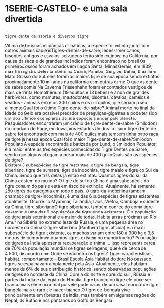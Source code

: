 # 1SERIE-CASTELO- e uma sala divertida

                                                                                                    
                                                                                
                                                                                   tigre dente de sabria e diversos tigre  

Vítima de bruscas mudanças climáticas, a espécie foi extinta junto com outros animais sapiensTigres-dentes-de-sabre, leões-americanos, bisontes-antigos e cavalos-selvagens terão sido extintos, na Califórnia, por causa da seca e de grandes incêndios
foram encontrado no brasil Os primeiros ossos foram achados em Lagoa Santa, Minas Gerais, em 1839, mas há registro deles também no Ceará, Paraíba, Sergipe, Bahia, Brasília e Mato Grosso do Sul.
  eles foram os maiors tigre de sua epoca  sendo extintos proximadamente 10 mil anos na california  com outras carne O que os dente de sabre comia Na Caverna Friesenhahn foram encontrados vestígios de mais de trinta Homotherium (19 adultos e 13 bebés) e ainda de grandes herbívoros, como mamutes, mastodontes, bisontes, cavalos, camelos e veados – animais entre os 300 quilos e os mil quilos, que seriam o seu alimento Qual foi o último Tigre-dente-de-sabre?
Animal morto no final da Idade do Gelo era possível predador de preguiças-gigantes e pode ter sido um dos últimos exemplares de sua espécie a andar pelo planeta. Pesquisadores encontraram um crânio de tigre-dente-de-sabre (Smilodon) no condado de Page, em Iowa, nos Estados Unidos.
   o maior tigre dente de sabre foi encontrado com mais de 400 quilos mais tembem tinha outro raca de tigre ja nessa epoca  Qual foi o maior Tigre-dente-de-sabre?Smilodon Populato A espécie encontrada e batizada por Lund, o Smilodon Populator, é a maior entre as três espécies conhecidas do Tigre Dentes de Sabre, sendo que alguns chegam a pesar mais de 400 quiloQuais são as espécies de tigre?                                                                                                                                             
Existem 6 subespécies de tigre restantes, o tigre de bengala, tigre siberiano, tigre de sumatra, tigre da indochina, tigre malaio e tigre do Sul da China. Sendo que três delas já estão extintas.
  Quantos tigres do sul da China existem no mundo?
O tigre do sul da China é uma subespécie do tigre comum do país e está em risco de extinção. Atualmente, há somente 250 tigres da categoria em todo o país. O tigre-da-indochina também chamado de tigre-indochinês, é uma das 6 subespécies de tigres existentes atualmente. Ocorre no Myanmar, Tailândia, Laos, Vietnã, Camboja e sudeste da China. 
  tigre siberianoO tigre-siberiano, também conhecido como tigre-de-amur, é uma das 6 populações de tigre ainda existentes. É a população de tigre mais setentrional e a maior de todas. Habita áreas próximas ao Rio Amur na Sibéria no extremo leste da Rússia, e uma pequena área no nordeste da China.O tigre-siberiano (Panthera tigris altaica) é a maior subespécie de tigre existente, os machos variam entre 180 a 300 kg e 3,5 metros de comprimentouantos tigres existem no mundo inteiro?
População de tigres da Índia apresenta recuperação e anima ...
Isso representa cerca de 70% da população mundial de tigres selvagens, que é de cerca de 4.500, de acordo com Onde se encontra os tigres?
Tigre: características, habitat, comportamento - Brasil Escola
Ásia Habitat do tigre No passado, tigres se espalhavam amplamente pela Ásia. Atualmente, eles habitam menos de 6% de sua distribuição histórica, sendo observadas populações de tigres no nordeste da China, Coreia do norte e corei do sul , Rússia e partes da Índia e da região do Himalia. tigre branco ou tigre ele pode ser branco mais ele e normmal pois ele pode nacer de um casal normal de tigre bangela mais e raro ele nacer branco O tigre-de-bengala vive principalmente em florestas da Índia, mas também em algumas regiões do Nepal, do Butão e nos pântanos do Golfo de Bengala 
